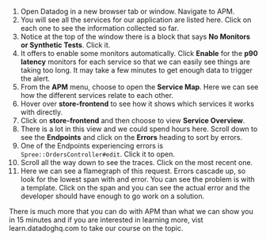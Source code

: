 1.  Open Datadog in a new browser tab or window. Navigate to APM.
2.  You will see all the services for our application are listed here. Click on each one to see the information collected so far.
3.  Notice at the top of the window there is a block that says **No Monitors or Synthetic Tests**. Click it. 
4.  It offers to enable some monitors automatically. Click **Enable** for the **p90 latency** monitors for each service so that we can easily see things are taking too long. It may take a few minutes to get enough data to trigger the alert.
5.  From the **APM** menu, choose to open the **Service Map**. Here we can see how the different services relate to each other.
6.  Hover over **store-frontend** to see how it shows which services it works with directly. 
7.  Click on **store-frontend** and then choose to view **Service Overview**. 
8.  There is a lot in this view and we could spend hours here. Scroll down to see the **Endpoints** and click on the **Errors** heading to sort by errors.
9.  One of the Endpoints experiencing errors is `Spree::OrdersController#edit`. Click it to open. 
10. Scroll all the way down to see the traces. Click on the most recent one. 
11. Here we can see a flamegraph of this request. Errors cascade up, so look for the lowest span with and error. You can see the problem is with a template. Click on the span and you can see the actual error and the developer should have enough to go work on a solution. 

There is much more that you can do with APM than what we can show you in 15 minutes and if you are interested in learning more, vist learn.datadoghq.com to take our course on the topic. 